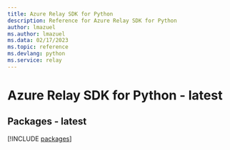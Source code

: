 ```yaml
---
title: Azure Relay SDK for Python
description: Reference for Azure Relay SDK for Python
author: lmazuel
ms.author: lmazuel
ms.data: 02/17/2023
ms.topic: reference
ms.devlang: python
ms.service: relay
---
```

# Azure Relay SDK for Python - latest
## Packages - latest
[!INCLUDE [packages](relay-index.md)]